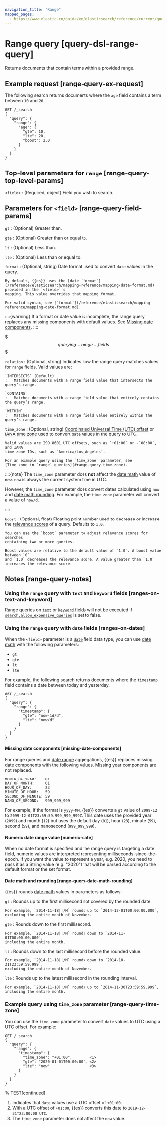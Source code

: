 ```yaml
---
navigation_title: "Range"
mapped_pages:
  - https://www.elastic.co/guide/en/elasticsearch/reference/current/query-dsl-range-query.html
---
```


# Range query [query-dsl-range-query]

Returns documents that contain terms within a provided range.

## Example request [range-query-ex-request]

The following search returns documents where the `age` field contains a term between `10` and `20`.

```console
GET /_search
{
  "query": {
    "range": {
      "age": {
        "gte": 10,
        "lte": 20,
        "boost": 2.0
      }
    }
  }
}
```


## Top-level parameters for `range` [range-query-top-level-params]

`<field>`
:   (Required, object) Field you wish to search.


## Parameters for `<field>` [range-query-field-params]

`gt`
:   (Optional) Greater than.

`gte`
:   (Optional) Greater than or equal to.

`lt`
:   (Optional) Less than.

`lte`
:   (Optional) Less than or equal to.

`format`
:   (Optional, string) Date format used to convert `date` values in the query.

    By default, {{es}} uses the [date `format`](/reference/elasticsearch/mapping-reference/mapping-date-format.md) provided in the `<field>`'s
    mapping. This value overrides that mapping format.

    For valid syntax, see [`format`](/reference/elasticsearch/mapping-reference/mapping-date-format.md).

::::{warning}
If a format or date value is incomplete, the range query replaces any missing components with default values. See [Missing date components](#missing-date-components).
::::



$$$querying-range-fields$$$

`relation`
:   (Optional, string) Indicates how the range query matches values for `range`
    fields. Valid values are:

    `INTERSECTS` (Default)
    :   Matches documents with a range field value that intersects the query’s range.

    `CONTAINS`
    :   Matches documents with a range field value that entirely contains the query’s range.

    `WITHIN`
    :   Matches documents with a range field value entirely within the query’s range.


`time_zone`
:   (Optional, string) [Coordinated Universal Time (UTC) offset](https://en.wikipedia.org/wiki/List_of_UTC_time_offsets) or [IANA time zone](https://en.wikipedia.org/wiki/List_of_tz_database_time_zones)
    used to convert `date` values in the query to UTC.

    Valid values are ISO 8601 UTC offsets, such as `+01:00` or -`08:00`, and IANA
    time zone IDs, such as `America/Los_Angeles`.

    For an example query using the `time_zone` parameter, see
    [Time zone in `range` queries](#range-query-time-zone).

::::{note}
The `time_zone` parameter does **not** affect the [date math](/reference/elasticsearch/rest-apis/common-options.md#date-math) value of `now`. `now` is always the current system time in UTC.

However, the `time_zone` parameter does convert dates calculated using `now` and [date math rounding](/reference/elasticsearch/rest-apis/common-options.md#date-math). For example, the `time_zone` parameter will convert a value of `now/d`.

::::



`boost`
:   (Optional, float) Floating point number used to decrease or increase the
    [relevance scores](/reference/query-languages/query-dsl/query-filter-context.md#relevance-scores) of a query. Defaults to `1.0`.

    You can use the `boost` parameter to adjust relevance scores for searches
    containing two or more queries.

    Boost values are relative to the default value of `1.0`. A boost value between `0`
    and `1.0` decreases the relevance score. A value greater than `1.0`
    increases the relevance score.



## Notes [range-query-notes]

### Using the `range` query with `text` and `keyword` fields [ranges-on-text-and-keyword]

Range queries on [`text`](/reference/elasticsearch/mapping-reference/text.md) or [`keyword`](/reference/elasticsearch/mapping-reference/keyword.md) fields will not be executed if [`search.allow_expensive_queries`](/reference/query-languages/querydsl.md#query-dsl-allow-expensive-queries) is set to false.


### Using the `range` query with `date` fields [ranges-on-dates]

When the `<field>` parameter is a [`date`](/reference/elasticsearch/mapping-reference/date.md) field data type, you can use [date math](/reference/elasticsearch/rest-apis/common-options.md#date-math) with the following parameters:

* `gt`
* `gte`
* `lt`
* `lte`

For example, the following search returns documents where the `timestamp` field contains a date between today and yesterday.

```console
GET /_search
{
  "query": {
    "range": {
      "timestamp": {
        "gte": "now-1d/d",
        "lte": "now/d"
      }
    }
  }
}
```

#### Missing date components [missing-date-components]

For range queries and [date range](/reference/aggregations/search-aggregations-bucket-daterange-aggregation.md) aggregations, {{es}} replaces missing date components with the following values. Missing year components are not replaced.

```text
MONTH_OF_YEAR:    01
DAY_OF_MONTH:     01
HOUR_OF_DAY:      23
MINUTE_OF_HOUR:   59
SECOND_OF_MINUTE: 59
NANO_OF_SECOND:   999_999_999
```

For example, if the format is `yyyy-MM`, {{es}} converts a `gt` value of `2099-12` to `2099-12-01T23:59:59.999_999_999Z`. This date uses the provided year (`2099`) and month (`12`) but uses the default day (`01`), hour (`23`), minute (`59`), second (`59`), and nanosecond (`999_999_999`).


#### Numeric date range value [numeric-date]

When no date format is specified and the range query is targeting a date field, numeric values are interpreted representing milliseconds-since-the-epoch. If you want the value to represent a year, e.g. 2020, you need to pass it as a String value (e.g. "2020") that will be parsed according to the default format or the set format.


#### Date math and rounding [range-query-date-math-rounding]

{{es}} rounds [date math](/reference/elasticsearch/rest-apis/common-options.md#date-math) values in parameters as follows:

`gt`
:   Rounds up to the first millisecond not covered by the rounded date.

    For example, `2014-11-18||/M` rounds up to `2014-12-01T00:00:00.000`,
    excluding the entire month of November.


`gte`
:   Rounds down to the first millisecond.

    For example, `2014-11-18||/M` rounds down to `2014-11-01T00:00:00.000`,
    including the entire month.


`lt`
:   Rounds down to the last millisecond before the rounded value.

    For example, `2014-11-18||/M` rounds down to `2014-10-31T23:59:59.999`,
    excluding the entire month of November.


`lte`
:   Rounds up to the latest millisecond in the rounding interval.

    For example, `2014-11-18||/M` rounds up to `2014-11-30T23:59:59.999`,
    including the entire month.




### Example query using `time_zone` parameter [range-query-time-zone]

You can use the `time_zone` parameter to convert `date` values to UTC using a UTC offset. For example:

```console
GET /_search
{
  "query": {
    "range": {
      "timestamp": {
        "time_zone": "+01:00",        <1>
        "gte": "2020-01-01T00:00:00", <2>
        "lte": "now"                  <3>
      }
    }
  }
}
```
% TEST[continued]

1. Indicates that `date` values use a UTC offset of `+01:00`.
2. With a UTC offset of `+01:00`, {{es}} converts this date to `2019-12-31T23:00:00 UTC`.
3. The `time_zone` parameter does not affect the `now` value.
